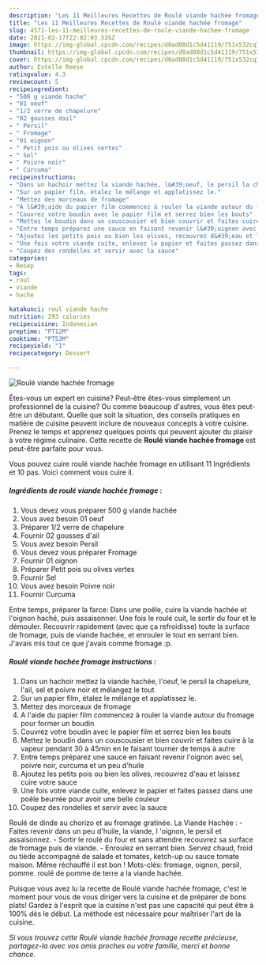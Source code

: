 ```yaml
---
description: "Les 11 Meilleures Recettes de Roulé viande hachée fromage"
title: "Les 11 Meilleures Recettes de Roulé viande hachée fromage"
slug: 4571-les-11-meilleures-recettes-de-roule-viande-hachee-fromage
date: 2021-02-17T22:02:03.535Z
image: https://img-global.cpcdn.com/recipes/d0ad08d1c5d41119/751x532cq70/roule-viande-hachee-fromage-photo-principale-de-la-recette.jpg
thumbnail: https://img-global.cpcdn.com/recipes/d0ad08d1c5d41119/751x532cq70/roule-viande-hachee-fromage-photo-principale-de-la-recette.jpg
cover: https://img-global.cpcdn.com/recipes/d0ad08d1c5d41119/751x532cq70/roule-viande-hachee-fromage-photo-principale-de-la-recette.jpg
author: Estelle Reese
ratingvalue: 4.3
reviewcount: 5
recipeingredient:
- "500 g viande hache"
- "01 oeuf"
- "1/2 verre de chapelure"
- "02 gousses dail"
- " Persil"
- " Fromage"
- "01 oignon"
- " Petit pois ou olives vertes"
- " Sel"
- " Poivre noir"
- " Curcuma"
recipeinstructions:
- "Dans un hachoir mettez la viande hachée, l&#39;oeuf, le persil la chapelure, l&#39;ail, sel et poivre noir et mélangez le tout"
- "Sur un papier film, étalez le mélange et applatissez le."
- "Mettez des morceaux de fromage"
- "A l&#39;aide du papier film commencez à rouler la viande autour du fromage pour former un boudin"
- "Couvrez votre boudin avec le papier film et serrez bien les bouts"
- "Mettez le boudin dans un couscousier et bien couvrir et faites cuire à la vapeur pendant 30 à 45min en le faisant tourner de temps à autre"
- "Entre temps préparez une sauce en faisant revenir l&#39;oignon avec sel, poivre noir, curcuma et un peu d&#39;huile"
- "Ajoutez les petits pois ou bien les olives, recouvrez d&#39;eau et laissez cuire votre sauce"
- "Une fois votre viande cuite, enlevez le papier et faites passez dans une poêle beurrée pour avoir une belle couleur"
- "Coupez des rondelles et servir avec la sauce"
categories:
- Resep
tags:
- roul
- viande
- hache

katakunci: roul viande hache 
nutrition: 293 calories
recipecuisine: Indonesian
preptime: "PT12M"
cooktime: "PT53M"
recipeyield: "1"
recipecategory: Dessert

---
```



![Roulé viande hachée fromage](https://img-global.cpcdn.com/recipes/d0ad08d1c5d41119/751x532cq70/roule-viande-hachee-fromage-photo-principale-de-la-recette.jpg)

Êtes-vous un expert en cuisine? Peut-être êtes-vous simplement un professionnel de la cuisine? Ou comme beaucoup d'autres, vous êtes peut-être un débutant. Quelle que soit la situation, des conseils pratiques en matière de cuisine peuvent inclure de nouveaux concepts à votre cuisine. Prenez le temps et apprenez quelques points qui peuvent ajouter du plaisir à votre régime culinaire. Cette recette de <strong> Roulé viande hachée fromage </strong> est peut-être parfaite pour vous.

<!--inarticleads1-->

Vous pouvez cuire roulé viande hachée fromage en utilisant 11 Ingrédients et 10 pas. Voici comment vous cuire il.

##### Ingrédients de roulé viande hachée fromage :

1. Vous devez vous préparer 500 g viande hachée
1. Vous avez besoin 01 oeuf
1. Préparer 1/2 verre de chapelure
1. Fournir 02 gousses d&#39;ail
1. Vous avez besoin  Persil
1. Vous devez vous préparer  Fromage
1. Fournir 01 oignon
1. Préparer  Petit pois ou olives vertes
1. Fournir  Sel
1. Vous avez besoin  Poivre noir
1. Fournir  Curcuma


Entre temps, préparer la farce: Dans une poêle, cuire la viande hachée et l&#39;oignon haché, puis assaisonner. Une fois le roulé cuit, le sortir du four et le démouler. Recouvrir rapidement (avec que ça refroidisse) toute la surface de fromage, puis de viande hachée, et enrouler le tout en serrant bien. J&#39;avais mis tout ce que j&#39;avais comme fromage :p. 

<!--inarticleads2-->

##### Roulé viande hachée fromage instructions :

1. Dans un hachoir mettez la viande hachée, l&#39;oeuf, le persil la chapelure, l&#39;ail, sel et poivre noir et mélangez le tout
1. Sur un papier film, étalez le mélange et applatissez le.
1. Mettez des morceaux de fromage
1. A l&#39;aide du papier film commencez à rouler la viande autour du fromage pour former un boudin
1. Couvrez votre boudin avec le papier film et serrez bien les bouts
1. Mettez le boudin dans un couscousier et bien couvrir et faites cuire à la vapeur pendant 30 à 45min en le faisant tourner de temps à autre
1. Entre temps préparez une sauce en faisant revenir l&#39;oignon avec sel, poivre noir, curcuma et un peu d&#39;huile
1. Ajoutez les petits pois ou bien les olives, recouvrez d&#39;eau et laissez cuire votre sauce
1. Une fois votre viande cuite, enlevez le papier et faites passez dans une poêle beurrée pour avoir une belle couleur
1. Coupez des rondelles et servir avec la sauce


Roulé de dinde au chorizo et au fromage gratinée. La Viande Hachée : - Faites revenir dans un peu d&#39;huile, la viande, l &#39;oignon, le persil et assaisonnez. - Sortir le roulé du four et sans attendre recouvrez sa surface de fromage puis de viande. - Enroulez en serrant bien. Servez chaud, froid ou tiède accompagné de salade et tomates, ketch-up ou sauce tomate maison. Même réchauffé il est bon ! Mots-clés: fromage, oignon, persil, pomme. roulé de pomme de terre a la viande hachée. 

<!--inarticleads1-->

<p>
Puisque vous avez lu la recette de Roulé viande hachée fromage, c'est le moment pour vous de vous diriger vers la cuisine et de préparer de bons plats! Gardez à l'esprit que la cuisine n'est pas une capacité qui peut être à 100% dès le début. La méthode est nécessaire pour maîtriser l'art de la cuisine.
</p>

<p>
<i>Si vous trouvez cette Roulé viande hachée fromage recette précieuse, partagez-la avec vos amis proches ou votre famille, merci et bonne chance.</i>
</p>
